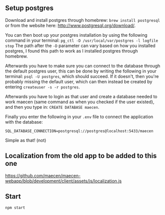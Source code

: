 ## Setup postgres
Download and install postgres through homebrew: `brew install postgresql` or
from the website here: http://www.postgresql.org/download/.

You can then boot up your postgres installation by using the following command
in your terminal: `pg_ctl -D /usr/local/var/postgres -l logfile stop`
The path after the `-D` parameter can vary based on how you installed postgres,
I found this path to work as I installed postgres through homebrew.

Afterwards you have to make sure you can connect to the database through the
default postgres user, this can be done by writing the following in your
terminal: `psql -U postgres`, which should succeed. If it doesn't, then you're
probably missing the default user, which can then instead be created by entering
`createuser -s -r postgres`.

Afterwards you have to login as that user and create a database needed to work
maecen (same command as when you checked if the user existed), and then you type
in: `CREATE DATABASE maecen`.

Finally you enter the following in your `.env` file to connect the application
with the database:
```
SQL_DATABASE_CONNECTION=postgresql://postgres@localhost:5433/maecen
```
Simple as that! (not)

## Localization from the old app to be added to this one
https://github.com/maecen/maecen-webapp/blob/development/client/assets/js/localization.js

## Start
`npm start`
